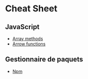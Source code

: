 # Cheat Sheet

## JavaScript

- [Array methods](javascript/array-methods.md)
- [Arrow functions](javascript/arrow-functions.md)

## Gestionnaire de paquets

- [Npm](gestionnaire-de-paquets/npm.md)